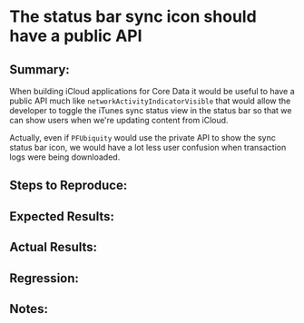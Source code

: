 # The status bar sync icon should have a public API

## Summary:

When building iCloud applications for Core Data it would be useful to have a public API much like `networkActivityIndicatorVisible` that would allow the developer to toggle the iTunes sync status view in the status bar so that we can show users when we're updating content from iCloud.

Actually, even if `PFUbiquity` would use the private API to show the sync status bar icon, we would have a lot less user confusion when transaction logs were being downloaded.

## Steps to Reproduce:

## Expected Results:

## Actual Results:

## Regression:

## Notes:
